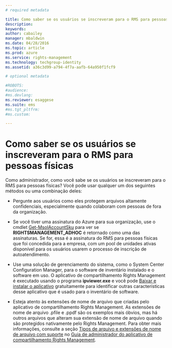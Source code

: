 ```yaml
---
# required metadata

title: Como saber se os usuários se inscreveram para o RMS para pessoas físicas | Azure RMS
description:
keywords:
author: cabailey
manager: mbaldwin
ms.date: 04/28/2016
ms.topic: article
ms.prod: azure
ms.service: rights-management
ms.technology: techgroup-identity
ms.assetid: a36c3d99-a794-4f7a-aafb-64a950f1fcf9

# optional metadata

#ROBOTS:
#audience:
#ms.devlang:
ms.reviewer: esaggese
ms.suite: ems
#ms.tgt_pltfrm:
#ms.custom:

---
```



# Como saber se os usuários se inscreveram para o RMS para pessoas físicas
Como administrador, como você sabe se os usuários se inscreveram para o RMS para pessoas físicas? Você pode usar qualquer um dos seguintes métodos ou uma combinação deles:

-   Pergunte aos usuários como eles protegem arquivos altamente confidenciais, especialmente quando colaboram com pessoas de fora da organização.

-   Se você tiver uma assinatura do Azure para sua organização, use o cmdlet [Get-MsolAccountSku](https://msdn.microsoft.com/library/azure/dn194118.aspx) para ver se **RIGHTSMANAGEMENT_ADHOC** é retornado como uma das assinaturas. Se for, essa é a assinatura do RMS para pessoas físicas que foi concedida para a empresa, com um pool de unidades ativas disponível para os usuários usarem o processo de inscrição de autoatendimento.

-   Use uma solução de gerenciamento do sistema, como o System Center Configuration Manager, para o software de inventário instalado e o software em uso. O aplicativo de compartilhamento Rights Management é executado usando o programa **ipviewer.exe** e você pode [Baixar e instalar o aplicativo](http://go.microsoft.com/fwlink/?LinkId=303970) gratuitamente para identificar outras características desse aplicativo que é usado para o inventário de software.

-   Esteja atento às extensões de nome de arquivo que criadas pelo aplicativo de compartilhamento Rights Management. As extensões de nome de arquivo .pfile e .ppdf são os exemplos mais óbvios, mas há outros arquivos que alteram sua extensão de nome de arquivo quando são protegidos nativamente pelo Rights Management. Para obter mais informações, consulte a seção [Tipos de arquivo e extensões de nome de arquivo com suporte](../rms-client/sharing-app-admin-guide-technical.md#supported-file-types-and-file-name-extensions) no [Guia de administrador do aplicativo de compartilhamento Rights Management](http://technet.microsoft.com/library/dn339003.aspx).



<!--HONumber=Apr16_HO3-->


